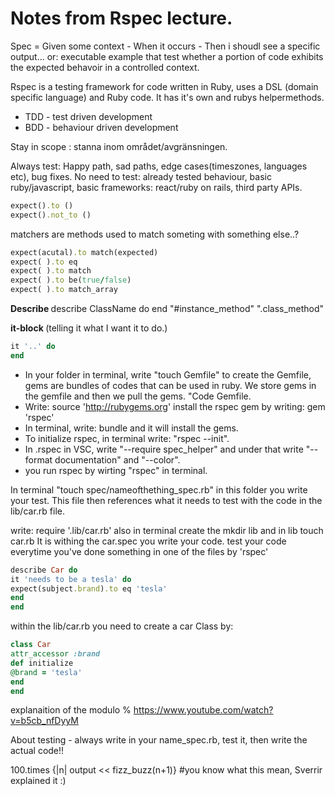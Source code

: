 <h1>Notes from Rspec lecture.</h1>
Spec = Given some context - When it occurs - Then i shoudl see a specific output... or: executable example that test whether a portion of code exhibits the expected behavoir in a controlled context. 

Rspec is a testing framework for code written in Ruby, uses a DSL (domain specific language) and Ruby code. It has it's own and rubys helpermethods. 

- TDD - test driven development
- BDD - behaviour driven development

Stay in scope : stanna inom området/avgränsningen. 

Always test: Happy path, sad paths, edge cases(timeszones, languages etc), bug fixes. 
No need to test: already tested behaviour, basic ruby/javascript, basic frameworks: react/ruby on rails, third party APIs. 

```ruby
expect().to ()
expect().not_to ()
```

matchers are methods used to match someting with something else..?
```ruby
expect(acutal).to match(expected)
expect( ).to eq
expect( ).to match
expect( ).to be(true/false)
expect( ).to match_array
```

<b> Describe </b>
describe ClassName do
end
"#instance_method"
".class_method"

<b>it-block </b>  (telling it what I want it to do.) 
```ruby
it '..' do
end
```

- In your folder in terminal, write "touch Gemfile" to create the Gemfile, gems are bundles of codes that can be used in ruby. We store gems in the gemfile and then we pull the gems. "Code Gemfile. 
- Write: source 'http://rubygems.org' install the rspec gem by writing: gem 'rspec'
- In terminal, write: bundle  and it will install the gems. 
- To initialize rspec, in terminal write: "rspec --init". 
- In .rspec in VSC, write "--require spec_helper" and under that write "--format documentation" and "--color". 
- you run rspec by wirting "rspec" in terminal.

In terminal "touch spec/nameofthething_spec.rb" in this folder you write your test. This file then references what it needs to test with the code in the lib/car.rb file. 

write: require '.lib/car.rb' also in terminal create the mkdir lib and in lib touch car.rb It is withing the car.spec you write your code.
test your code everytime you've done something in one of the files by 'rspec'

```ruby
describe Car do
it 'needs to be a tesla' do
expect(subject.brand).to eq 'tesla'
end
end
```

within the lib/car.rb you need to create a car Class by: 
```ruby
class Car
attr_accessor :brand
def initialize 
@brand = 'tesla'
end
end
```

explanaition of the modulo % https://www.youtube.com/watch?v=b5cb_nfDyyM

About testing - always write in your name_spec.rb, test it, then write the actual code!!

100.times {|n| output << fizz_buzz(n+1)} 
#you know what this mean, Sverrir explained it :) 
